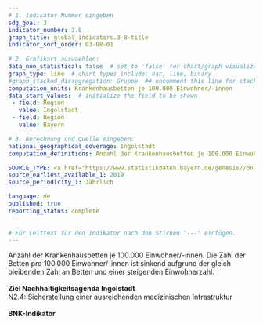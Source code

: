 ```yaml
---
# 1. Indikator-Nummer eingeben 
sdg_goal: 3 
indicator_number: 3.8
graph_title: global_indicators.3-8-title
indicator_sort_order: 03-08-01
 
# 2. Grafikart auswaehlen: 
data_non_statistical: false  # set to 'false' for chart/graph visualization 
graph_type: line  # chart types include: bar, line, binary 
#graph_stacked_disaggregation: Gruppe  ## uncomment this line for stacked bars. eplace 'Geschlecht' with the field of aggregation. 
computation_units: Krankenhausbetten je 100.000 Einwohner/-innen
data_start_values:  # initialize the field to be shown  
 - field: Region 
   value: Ingolstadt 
 - field: Region 
   value: Bayern 

# 3. Berechnung und Quelle eingeben: 
national_geographical_coverage: Ingolstadt 
computation_definitions: Anzahl der Krankenhausbetten je 100.000 Einwohner/-innen

SOURCE_TYPE: <a href="https://www.statistikdaten.bayern.de/genesis//online?operation=table&code=23111-001z&bypass=true&levelindex=1&levelid=1728309874842#abreadcrumb">Bayerisches Landesamt für Statistik</a>  # data source  
source_earliest_available_1: 2019
source_periodicity_1: Jährlich

language: de   
published: true 
reporting_status: complete
 
 
# Für Leittext für den Indikator nach den Stichen '---' einfügen. 
---
```

Anzahl der Krankenhausbetten je 100.000 Einwohner/-innen. Die Zahl der Betten pro 100.000 Einwohner/-innen ist sinkend aufgrund der gleich bleibenden Zahl an Betten und einer steigenden Einwohnerzahl.<br>
<br>
<b>Ziel Nachhaltigkeitsagenda Ingolstadt</b><br>
N2.4: Sicherstellung einer ausreichenden medizinischen Infrastruktur<br>
<br>
<b>BNK-Indikator</b>
